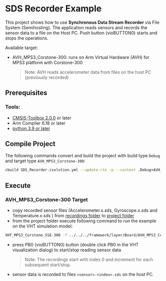 # SDS Recorder Example

This project shows how to use **Synchronous Data Stream Recorder** via File System (Semihosting). The application reads sensors and records the sensor data to a file on the Host PC. Push button (vioBUTTON0) starts and stops the operations.

Available target:
 - AVH_MPS3_Corstone-300: runs on Arm Virtual Hardware (AVH) for MPS3 platform with Corstone-300
   >Note: AVH reads accelerometer data from files on the host PC (previously recorded)

## Prerequisites

### Tools:
 - [CMSIS-Toolbox 2.0.0](https://github.com/Open-CMSIS-Pack/cmsis-toolbox/releases/) or later
 - Arm Compiler 6.18 or later
 - [python 3.9 or later](https://www.python.org/downloads/windows/)

## Compile Project

The following commands convert and build the project with build type `Debug` and target type `AVH_MPS3_Corstone-300`:

```sh
cbuild SDS_Recorder.csolution.yml --update-rte -p --context .Debug+AVH_MPS3_Corstone-300
```

## Execute

### AVH_MPS3_Corstone-300 Target
- copy recorded sensor files (Accelerometer.x.sds, Gyroscope.x.sds and Temperature.x.sds ) from [recordings folder](../recordings) to [project folder](./)
- from the project folder execute following command to run the example on the VHT simulation model:

```sh
VHT_MPS3_Corstone_SSE-300 -f ../../../framework/layer/Board/AVH_MPS3_Corstone-300/fvp_config.txt -V ../../../framework/interface/VSI/sensor/python out/SDS_Recorder/AVH_MPS3_Corstone-300/Debug/SDS_Recorder.axf
```
 - press PB0 (vioBUTTON0) button (double click PB0 in the VHT visualization dialog)
   to start/stop reading sensor data
   >Note: The recordings start with index 0 and increment for each subsequent start/stop.
 - sensor data is recorded to files `<sensor>.<index>.sds` on the host PC.
